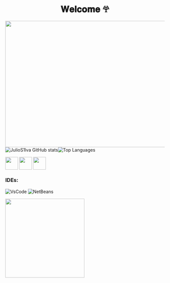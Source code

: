 
<div style="width: 100%; overflow: hidden;">
    <h1 align="center">𝐖𝐞𝐥𝐜𝐨𝐦𝐞 𖣂</h1>
    <img src="https://media1.tenor.com/m/rarynTvGJaUAAAAd/cicada3301-glitch.gif" style="width: 1000px; height: 400px;" />
</div>

<div style="display: flex; flex-direction: row; align-items: center;">
  <img src="https://github-readme-stats.vercel.app/api?username=JulioS1lva&icons=true&theme=transparent&hide_border=true" alt="JulioS1lva GitHub stats" style="max-width: 50%;"/>
  <img src="https://github-readme-stats.vercel.app/api/top-langs/?username=JulioS1lva&layout=compact&theme=transparent&hide_border=true&langs_count=10&custom_title=Top%20Languages" alt="Top Languages" style="max-width: 50%;"/>
</div>

<p>
  <img src="https://cdn.jsdelivr.net/gh/devicons/devicon@latest/icons/html5/html5-original-wordmark.svg" width="40" style="display: inline-block; vertical-align: middle;" />
  <img src="https://cdn.jsdelivr.net/gh/devicons/devicon@latest/icons/css3/css3-original-wordmark.svg" width="40" style="display: inline-block; vertical-align: middle;" />
  <img src="https://cdn.jsdelivr.net/gh/devicons/devicon@latest/icons/java/java-original-wordmark.svg" width="40" style="display: inline-block; vertical-align: middle;" />
  
### IDEs:
<p>
  <img align="center" alt="VsCode" src="https://img.shields.io/badge/Visual%20Studio%20Code-0078d7.svg?style=for-the-badge&logo=visual-studio-code&logoColor=white"/>
 <img align="center" alt="NetBeans" src="https://img.shields.io/badge/NetBeansIDE-1B6AC6.svg?style=for-the-badge&logo=apache-netbeans-ide&logoColor=white"/>

</p>

<div align="left">
   <div align="left">
  <img src="https://www.freelogovectors.net/wp-content/uploads/2023/09/bring-me-the_horizon_logo-freelogovectors.net_-640x474.png"  style="width: 250px;" />
</div>

<!--
**JulioS1lva/JulioS1lva** is a ✨ _special_ ✨ repository because its `README.md` (this file) appears on your GitHub profile.

Here are some ideas to get you started:

- 🔭 I’m currently working on ...
- 🌱 I’m currently learning ...
- 👯 I’m looking to collaborate on ...
- 🤔 I’m looking for help with ...
- 💬 Ask me about ...
- 📫 How to reach me: ...
- 😄 Pronouns: ...
- ⚡ Fun fact: ...
-->
